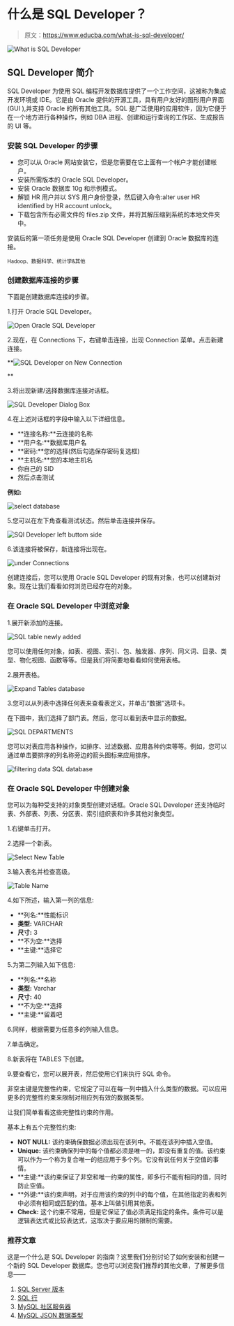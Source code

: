 # 什么是 SQL Developer？

> 原文：<https://www.educba.com/what-is-sql-developer/>

![What is SQL Developer](img/cf9642f5a96aa22df47e758a240c815e.png)



## SQL Developer 简介

SQL Developer 为使用 SQL 编程开发数据库提供了一个工作空间，这被称为集成开发环境或 IDE。它是由 Oracle 提供的开源工具，具有用户友好的图形用户界面(GUI ),并支持 Oracle 的所有其他工具。SQL 是广泛使用的应用软件，因为它便于在一个地方进行各种操作，例如 DBA 进程、创建和运行查询的工作区、生成报告的 UI 等。

### 安装 SQL Developer 的步骤

*   您可以从 Oracle 网站安装它，但是您需要在它上面有一个帐户才能创建帐户。
*   安装所需版本的 Oracle SQL Developer。
*   安装 Oracle 数据库 10g 和示例模式。
*   解锁 HR 用户并以 SYS 用户身份登录，然后键入命令:alter user HR identified by HR account unlock。
*   下载包含所有必需文件的 files.zip 文件，并将其解压缩到系统的本地文件夹中。

安装后的第一项任务是使用 Oracle SQL Developer 创建到 Oracle 数据库的连接。

<small>Hadoop、数据科学、统计学&其他</small>

### 创建数据库连接的步骤

下面是创建数据库连接的步骤。

1.打开 Oracle SQL Developer。

![Open Oracle SQL Developer](img/eee20397d0e719f9e94233d7ca0d4c00.png)



2.现在，在 Connections 下，右键单击连接，出现 Connection 菜单。点击新建连接。

**![SQL Developer on New Connection](img/76ec13f25f027aa8b7f86a32b5cac8c9.png)

** 

3.将出现新建/选择数据库连接对话框。

![SQL Developer Dialog Box ](img/b216de108663c59e84529a7007ab32b3.png)



4.在上述对话框的字段中输入以下详细信息。

*   **连接名称:**云连接的名称
*   **用户名:**数据库用户名
*   **密码:**您的选择(然后勾选保存密码复选框)
*   **主机名:**您的本地主机名
*   你自己的 SID
*   然后点击测试

**例如:**

![select database](img/3a2cfb0a559f31c9177d7c5718bda894.png)



5.您可以在左下角查看测试状态。然后单击连接并保存。

![SQl Developer left buttom side](img/7a1121ba30b2a78b18fd4bdeb8a0f97a.png)



6.该连接将被保存，新连接将出现在。

![under Connections](img/921fdd1a39745eb000698ba37ab9f0eb.png)



创建连接后，您可以使用 Oracle SQL Developer 的现有对象，也可以创建新对象。现在让我们看看如何浏览已经存在的对象。

### 在 Oracle SQL Developer 中浏览对象

1.展开新添加的连接。

![SQL table newly added](img/007c112b733f91dc45ac238e65ae3f90.png)



您可以使用任何对象，如表、视图、索引、包、触发器、序列、同义词、目录、类型、物化视图、函数等等。但是我们将简要地看看如何使用表格。

2.展开表格。

![Expand Tables database ](img/ec69ecea76b0b272a71ea9d80e60a961.png)



3.您可以从列表中选择任何表来查看表定义，并单击“数据”选项卡。

在下图中，我们选择了部门表。然后，您可以看到表中显示的数据。

![SQL DEPARTMENTS](img/e765860730a7c083dc016a54f78f1774.png)



您可以对表应用各种操作，如排序、过滤数据、应用各种约束等等。例如，您可以通过单击要排序的列名称旁边的箭头图标来应用排序。

![filtering data SQL database](img/0f920786f6647a9edf6bc9df3d637c0d.png)



### 在 Oracle SQL Developer 中创建对象

您可以为每种受支持的对象类型创建对话框。Oracle SQL Developer 还支持临时表、外部表、列表、分区表、索引组织表和许多其他对象类型。

1.右键单击打开。

2.选择一个新表。

![Select New Table](img/98d85c3d80d05b1facc67579a07aec3d.png)



3.输入表名并检查高级。

![Table Name](img/3130a78e934cd167fcc1fcaeac3378a7.png)



4.如下所述，输入第一列的信息:

*   **列名:**性能标识
*   **类型:** VARCHAR
*   **尺寸:** 3
*   **不为空:**选择
*   **主键:**选择它

5.为第二列输入如下信息:

*   **列名:**名称
*   **类型:** Varchar
*   **尺寸:** 40
*   **不为空:**选择
*   **主键:**留着吧

6.同样，根据需要为任意多的列输入信息。

7.单击确定。

8.新表将在 TABLES 下创建。

9.要查看它，您可以展开表，然后使用它们来执行 SQL 命令。

非空主键是完整性约束，它规定了可以在每一列中插入什么类型的数据。可以应用更多的完整性约束来限制对相应列有效的数据类型。

让我们简单看看这些完整性约束的作用。

基本上有五个完整性约束:

*   **NOT NULL:** 该约束确保数据必须出现在该列中。不能在该列中插入空值。
*   **Unique:** 该约束确保列中的每个值都必须是唯一的，即没有重复的值。该约束可以作为一个称为复合唯一的组应用于多个列。它没有说任何关于空值的事情。
*   **主键:**该约束保证了非空和唯一约束的属性，即多行不能有相同的值，同时防止空值。
*   **外键:**该约束声明，对于应用该约束的列中的每个值，在其他指定的表和列中必须有相同或匹配的值。基本上叫做引用其他表。
*   **Check:** 这个约束不常用，但是它保证了值必须满足指定的条件。条件可以是逻辑表达式或比较表达式，这取决于要应用的限制的需要。

### 推荐文章

这是一个什么是 SQL Developer 的指南？这里我们分别讨论了如何安装和创建一个新的 SQL Developer 数据库。您也可以浏览我们推荐的其他文章，了解更多信息——

1.  [SQL Server 版本](https://www.educba.com/sql-server-versions/)
2.  [SQL 行](https://www.educba.com/sql-row/)
3.  [MySQL 社区服务器](https://www.educba.com/mysql-community-server/)
4.  [MySQL JSON 数据类型](https://www.educba.com/mysql-json-data-type/)





